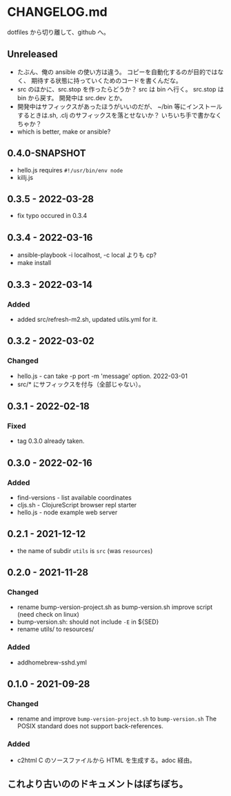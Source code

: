 # CHANGELOG.md

dotfiles から切り離して、github へ。

## Unreleased
- たぶん、俺の ansible の使い方は違う。
  コピーを自動化するのが目的ではなく、
  期待する状態に持っていくためのコードを書くんだな。
- src のほかに、src.stop を作ったらどうか？
  src は bin へ行く。
  src.stop は bin から戻す。
  開発中は src.dev とか。
- 開発中はサフィックスがあったほうがいいのだが、
  ~/bin 等にインストールするときは.sh, .clj のサフィックスを落とせないか？
  いちいち手で書かなくちゃか？
- which is better, make or ansible?

## 0.4.0-SNAPSHOT
- hello.js requires `#!/usr/bin/env node`
- killj.js

## 0.3.5 - 2022-03-28
- fix typo occured in 0.3.4

## 0.3.4 - 2022-03-16
- ansible-playbook -i localhost, -c local よりも cp?
- make install

## 0.3.3 - 2022-03-14
### Added
- added src/refresh-m2.sh, updated utils.yml for it.

## 0.3.2 - 2022-03-02
### Changed
- hello.js - can take -p port -m 'message' option. 2022-03-01
- src/* にサフィックスを付与（全部じゃない）。

## 0.3.1 - 2022-02-18
### Fixed
- tag 0.3.0 already taken.

## 0.3.0 - 2022-02-16
### Added
- find-versions - list available coordinates
- cljs.sh - ClojureScript browser repl starter
- hello.js - node example web server

## 0.2.1 - 2021-12-12
* the name of subdir `utils` is `src` (was `resources`)

## 0.2.0 - 2021-11-28
### Changed
* rename bump-version-project.sh as bump-version.sh
  improve script (need check on linux)
* bump-version.sh: should not include `-E` in ${SED}
* rename utils/ to resources/
### Added
* addhomebrew-sshd.yml

## 0.1.0 - 2021-09-28
### Changed
* rename and improve `bump-version-project.sh` to `bump-version.sh`
  The POSIX standard does not support back-references.
### Added
* c2html
  C のソースファイルから HTML を生成する。adoc 経由。


## これより古いののドキュメントはぼちぼち。
